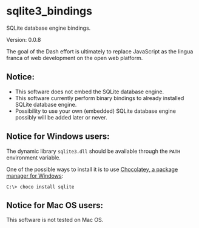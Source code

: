 # sqlite3_bindings

SQLite database engine bindings.

Version: 0.0.8

The goal of the Dash effort is ultimately to replace JavaScript as the lingua franca of web development on the open web platform.

## Notice:

- This software does not embed the SQLite database engine.
- This software currently perform binary bindings to already installed SQLite database engine.
- Possibility to use your own (embedded) SQLite database engine possibly will be added later or never.

## Notice for Windows users:

The dynamic library `sqlite3.dll` should be available through the `PATH` environment variable.

One of the possible ways to install it is to use [Chocolatey, a package manager for Windows](https://chocolatey.org/):

```
C:\> choco install sqlite
```

## Notice for Mac OS users:

This software is not tested on Mac OS.
